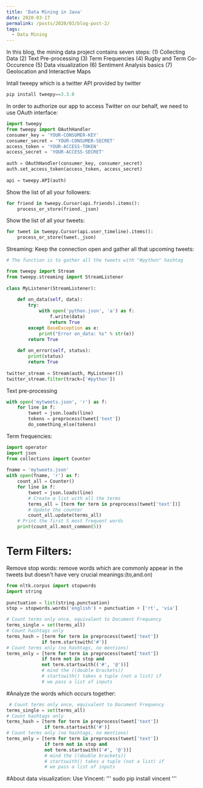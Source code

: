 ```yaml
---
title: 'Data Mining in Java'
date: 2020-03-17
permalink: /posts/2020/03/blog-post-2/
tags:
  - Data Mining
---
```


In this blog, the mining data project contains seven steps: 
(1) Collecting Data 
(2) Text Pre-processing 
(3) Term Frequencies 
(4) Rugby and Term Co-Occurence 
(5) Data visualization 
(6) Sentiment Analysis basics 
(7) Geolocation and Interactive Maps 


Intall tweepy which is a twitter API provided by twitter
```python
pip install tweepy==3.3.0
```
In order to authorize our app to access Twitter on our behalf, we need to use OAuth interface:

```python
import tweepy
from tweepy import OAuthHandler
consumer_key = 'YOUR-CONSUMER-KEY'
consumer_secret = 'YOUR-CONSUMER-SECRET'
access_token = 'YOUR-ACCESS-TOKEN'
access_secret = 'YOUR-ACCESS-SECRET'
 
auth = OAuthHandler(consumer_key, consumer_secret)
auth.set_access_token(access_token, access_secret)
 
api = tweepy.API(auth)
```
Show the list of all your followers:

```python
for friend in tweepy.Cursor(api.friends).items():
    process_or_store(friend._json)
```

Show the list of all your tweets:

```python
for tweet in tweepy.Cursor(api.user_timeline).items():
    process_or_store(tweet._json)
```

Streaming:
Keep the connection open and gather all that upcoming tweets:

```python
# The function is to gather all the tweets with "#python" hashtag

from tweepy import Stream
from tweepy.streaming import StreamListener
 
class MyListener(StreamListener):
 
    def on_data(self, data):
        try:
            with open('python.json', 'a') as f:
                f.write(data)
                return True
        except BaseException as e:
            print("Error on_data: %s" % str(e))
        return True
 
    def on_error(self, status):
        print(status)
        return True
 
twitter_stream = Stream(auth, MyListener())
twitter_stream.filter(track=['#python'])
```

Text pre-processing
```python
with open('mytweets.json', 'r') as f:
    for line in f:
        tweet = json.loads(line)
        tokens = preprocess(tweet['text'])
        do_something_else(tokens)
```

Term frequencies:
```python
import operator 
import json
from collections import Counter
 
fname = 'mytweets.json'
with open(fname, 'r') as f:
    count_all = Counter()
    for line in f:
        tweet = json.loads(line)
        # Create a list with all the terms
        terms_all = [term for term in preprocess(tweet['text'])]
        # Update the counter
        count_all.update(terms_all)
    # Print the first 5 most frequent words
    print(count_all.most_common(5))
 ```








# Term Filters:
Remove stop words:
remove words which are commonly appear in the tweets but doesn't have very crucial meanings:(to,and.on)
```python
from nltk.corpus import stopwords
import string
 
punctuation = list(string.punctuation)
stop = stopwords.words('english') + punctuation + ['rt', 'via']
```

 ```python
 # Count terms only once, equivalent to Document Frequency
terms_single = set(terms_all)
# Count hashtags only
terms_hash = [term for term in preprocess(tweet['text']) 
              if term.startswith('#')]
# Count terms only (no hashtags, no mentions)
terms_only = [term for term in preprocess(tweet['text']) 
              if term not in stop and
              not term.startswith(('#', '@'))] 
              # mind the ((double brackets))
              # startswith() takes a tuple (not a list) if 
              # we pass a list of inputs
 ```
 
#Analyze the words which occurs together:

```python
 # Count terms only once, equivalent to Document Frequency
terms_single = set(terms_all)
# Count hashtags only
terms_hash = [term for term in preprocess(tweet['text']) 
              if term.startswith('#')]
# Count terms only (no hashtags, no mentions)
terms_only = [term for term in preprocess(tweet['text']) 
              if term not in stop and
              not term.startswith(('#', '@'))] 
              # mind the ((double brackets))
              # startswith() takes a tuple (not a list) if 
              # we pass a list of inputs
 ```
 
 #About data visualization:
 Use Vincent:
 '''
 sudo pip install vincent
 '''
 
